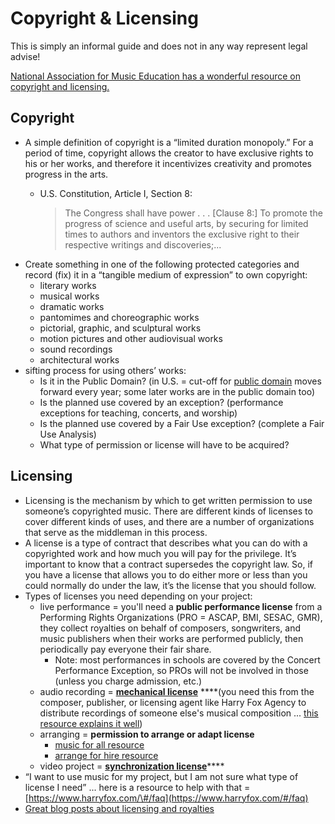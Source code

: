 # Copyright & Licensing

This is simply an informal guide and does not in any way represent legal advise!

[National Association for Music Education has a wonderful resource on copyright and licensing.](https://nafme.org/my-classroom/copyright/)

## **Copyright**

* A simple definition of copyright is a “limited duration monopoly.”  For a period of time, copyright allows the creator to have exclusive rights to his or her works, and therefore it incentivizes creativity and promotes progress in the arts. 
  * U.S. Constitution, Article I, Section 8:

    > The Congress shall have power . . . \[Clause 8:\] To promote the progress of science and useful arts, by securing for limited times to authors and inventors the exclusive right to their respective writings and discoveries;...
* Create something in one of the following protected categories and record \(fix\) it in a “tangible medium of expression” to own copyright:
  * literary works
  * musical works
  * dramatic works
  * pantomimes and choreographic works
  * pictorial, graphic, and sculptural works
  * motion pictures and other audiovisual works
  * sound recordings
  * architectural works
* sifting process for using others’ works:
  * Is it in the Public Domain? \(in U.S. = cut-off for [public domain](https://en.wikipedia.org/wiki/Public_domain_in_the_United_States) moves forward every year; some later works are in the public domain too\)
  * Is the planned use covered by an exception? \(performance exceptions for teaching, concerts, and worship\)
  * Is the planned use covered by a Fair Use exception? \(complete a Fair Use Analysis\)
  * What type of permission or license will have to be acquired?

## **Licensing**

* Licensing is the mechanism by which to get written permission to use someone’s copyrighted music. There are different kinds of licenses to cover different kinds of uses, and there are a number of organizations that serve as the middleman in this process.
* A license is a type of contract that describes what you can do with a copyrighted work and how much you will pay for the privilege. It’s important to know that a contract supersedes the copyright law. So, if you have a license that allows you to do either more or less than you could normally do under the law, it’s the license that you should follow.
* Types of licenses you need depending on your project:
  * live performance = you'll need a **public performance license** from a Performing Rights Organizations \(PRO = ASCAP, BMI, SESAC, GMR\), they collect royalties on behalf of composers, songwriters, and music publishers when their works are performed publicly, then periodically pay everyone their fair share.
    * Note: most performances in schools are covered by the Concert Performance Exception, so PROs will not be involved in those \(unless you charge admission, etc.\)
  * audio recording = [**mechanical license**](https://www.easysonglicensing.com/pages/help/articles/music-licensing/what-is-a-mechanical-license.aspx) ****\(you need this from the composer,  publisher, or licensing agent like Harry Fox Agency to distribute recordings of someone else's musical composition ... [this resource explains it well](https://nafme.org/my-classroom/copyright/mechanical-licensing-you-what-you-need-to-know-before-recording-your-schools-performances/)\)
  * arranging = **permission to arrange or adapt license**
    * [music for all resource](https://www.musicforall.org/resources/copyright/request-permission-to-arrange-/-adapt)
    * [arrange for hire resource](https://arrangerforhire.com/music-arranging-copyright-licensing/)
  * video project = [**synchronization license**](https://www.easysonglicensing.com/pages/help/articles/music-licensing/what-is-a-synchronization-license.aspx)\*\*\*\*
* “I want to use music for my project, but I am not sure what type of license I need” ... here is a resource to help with that = [https://www.harryfox.com/\#/faq](https://www.harryfox.com/#/faq) 
* [Great blog posts about licensing and royalties](https://flypaper.soundfly.com/tag/royalties/)

